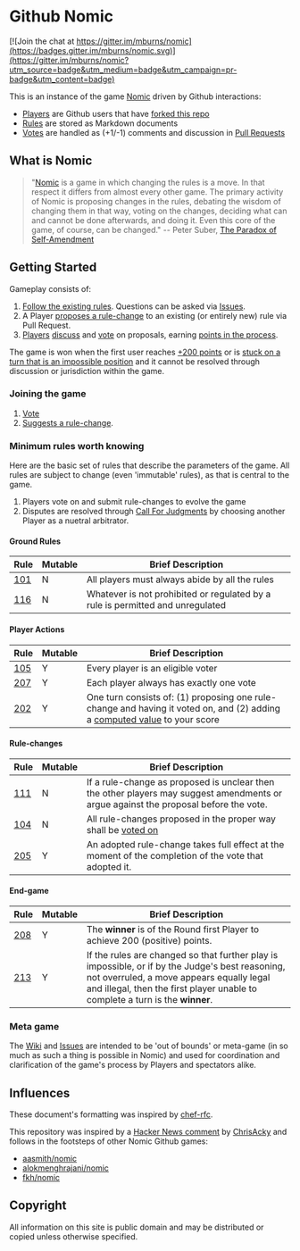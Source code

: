 # Github Nomic

[![Join the chat at https://gitter.im/mburns/nomic](https://badges.gitter.im/mburns/nomic.svg)](https://gitter.im/mburns/nomic?utm_source=badge&utm_medium=badge&utm_campaign=pr-badge&utm_content=badge)

This is an instance of the game [Nomic](https://en.wikipedia.org/wiki/Nomic) driven by Github interactions:

* [Players](https://github.com/mburns/nomic/wiki/Player) are Github users that have [forked this repo](#joining-the-game)
* [Rules](https://github.com/mburns/nomic/wiki/Rules) are stored as Markdown documents
* [Votes](https://github.com/mburns/nomic/wiki/Voting) are handled as (+1/-1) comments and discussion in [Pull Requests](https://github.com/mburns/nomic/pulls)

## What is Nomic

> "[Nomic](http://legacy.earlham.edu/~peters/writing/nomic.htm) is a game in which changing the rules is a move. In that respect it differs from almost every other game. The primary activity of Nomic is proposing changes in the rules, debating the wisdom of changing them in that way, voting on the changes, deciding what can and cannot be done afterwards, and doing it. Even this core of the game, of course, can be changed."
> -- Peter Suber, [The Paradox of Self-Amendment](http://dash.harvard.edu/handle/1/10243418)

## Getting Started

Gameplay consists of:

1. [Follow the existing rules](/rule101.md). Questions can be asked via [Issues](https://github.com/mburns/nomic/issues).
2. A Player [proposes a rule-change](https://github.com/mburns/nomic/blob/master/.github/CONTRIBUTING.md) to an existing (or entirely new) rule via Pull Request.
3. [Players](https://github.com/mburns/nomic/wiki/Player) [discuss](/rule111.md) and [vote](/rule105.md) on proposals, earning [points in the process](/SCOREBOARD.md).

The game is won when the first user reaches [+200 points](/rule208.md) or is [stuck on a turn that is an impossible position](/rule213.md) and it cannot be resolved through discussion or jurisdiction within the game.

### Joining the game

1. [Vote](https://github.com/mburns/nomic/blob/master/.github/CONTRIBUTING.md#voting)
2. [Suggests a rule-change](https://github.com/mburns/nomic/blob/master/.github/CONTRIBUTING.md#submit-a-rule-change).

### Minimum rules worth knowing

Here are the basic set of rules that describe the parameters of the game. All rules are subject to change (even 'immutable' rules), as that is central to the game.

1. Players vote on and submit rule-changes to evolve the game
2. Disputes are resolved through [Call For Judgments](https://github.com/mburns/nomic/blob/master/.github/CONTRIBUTING.md#call-for-judgment) by choosing another Player as a nuetral arbitrator.

#### Ground Rules

Rule | Mutable | Brief Description
---- | ------- | -----------------
[101](/rule101.md) | N | All players must always abide by all the rules
[116](/rule116.md) | N | Whatever is not prohibited or regulated by a rule is permitted and unregulated

#### Player Actions

Rule | Mutable | Brief Description
---- | ------- | -----------------
[105](/rule105.md) | Y | Every player is an eligible voter
[207](/rule207.md) | Y | Each player always has exactly one vote
[202](/rule202.md) | Y | One turn consists of: (1) proposing one rule-change and having it voted on, and (2) adding a [computed value](/rule202.md) to your score

#### Rule-changes

Rule | Mutable | Brief Description
---- | ------- | -----------------
[111](/rule111.md) | N | If a rule-change as proposed is unclear then the other players may suggest amendments or argue against the proposal before the vote.
[104](/rule104.md) | N | All rule-changes proposed in the proper way shall be [voted on](https://github.com/mburns/nomic/wiki/Voting)
[205](/rule205.md) | Y | An adopted rule-change takes full effect at the moment of the completion of the vote that adopted it.

#### End-game

Rule | Mutable | Brief Description
---- | ------- | -----------------
[208](/rule208.md) | Y | The **winner** is of the Round first Player to achieve 200 (positive) points.
[213](/rule213.md) | Y | If the rules are changed so that further play is impossible, or if by the Judge's best reasoning, not overruled, a move appears equally legal and illegal, then the first player unable to complete a turn is the **winner**.

### Meta game

The [Wiki](https://github.com/mburns/nomic/wiki) and [Issues](https://github.com/mburns/nomic/issues) are intended to be 'out of bounds' or meta-game (in so much as such a thing is possible in Nomic) and used for coordination and clarification of the game's process by Players and spectators alike.

## Influences

These document's formatting was inspired by [chef-rfc](https://github.com/chef/chef-rfc).

This repository was inspired by a [Hacker News comment](https://news.ycombinator.com/item?id=4889988) by [ChrisAcky](http://acky.vze.com/) and follows in the footsteps of other Nomic Github games:

* [aasmith/nomic](https://github.com/aasmith/nomic)
* [alokmenghrajani/nomic](https://github.com/alokmenghrajani/nomic)
* [fkh/nomic](https://github.com/fkh/nomic)

## Copyright

All information on this site is public domain and may be distributed or copied unless otherwise specified.
